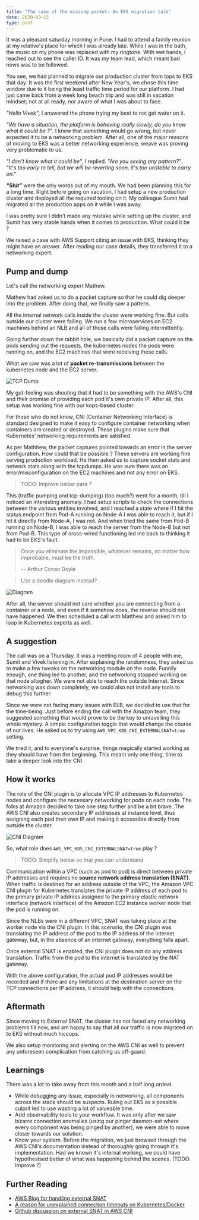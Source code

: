 ```yaml
---
title: "The case of the missing packet: An EKS migration tale"
date: 2020-03-15
type: post
---
```


It was a pleasant saturday morning in Pune.  I had to attend a family reunion at my relative's place for which I was already late. While I was in the bath, the music on my phone was replaced with my ringtone. With wet hands, I reached out to see the caller ID. It was my team lead, which meant bad news was to be followed.

You see, we had planned to migrate our production cluster from tops to EKS that day. It was the first weekend after New Year's, we chose this time window due to it being the least traffic time period for our platform. I had just came back from a week long beach trip and was still in vacation mindset; not at all ready, nor aware of what I was about to face.

*"Hello Vivek"*, I answered the phone trying my best to not get water on it.

*"We have a situation, the platform is behaving really slowly, do you know what it could be ?"*. I knew that something would go wrong, but never expected it to be a networking problem. After all, one of the major reasons of moving to EKS was a better networking experience, weave was proving very problematic to us.

*"I don't know what it could be"*, I replied. *"Are you seeing any pattern?"*.  *"It's too early to tell, but we will be reverting soon, it's too unstable to carry on."*

***"Shit"*** were the only words out of my mouth. We had been planning this for a long time. Right before going on vacation, I had setup a new production cluster and deployed all the required tooling on it. My colleague Sumit had migrated all the production apps on it while I was away.

I was pretty sure I didn't made any mistake while setting up the cluster, and Sumit has very stable hands when it comes to production. What could it be ?

We raised a case with AWS Support citing an issue with EKS, thinking they might have an answer. After reading our case details, they transferred it to a networking expert.

## Pump and dump

Let's call the networking expert Mathew.

Mathew had asked us to do a packet capture so that he could dig deeper into the problem. After doing that, we finally saw a pattern.

All the internal network calls inside the cluster were working fine. But calls outside our cluster were failing. We run a few microservices on EC2 machines behind an NLB and all of those calls were failing intermittently.

Going further down the rabbit hole, we basically did a packet capture on the pods sending out the requests, the kubernetes nodes the pods were running on, and the EC2 machines that were receiving these calls.

What we saw was a lot of **packet re-transmissions** between the kubernetes node and the EC2 server.

![TCP Dump](/images/tcpdump-screenshot.png)

My gut-feeling was shouting that it had to be something with the AWS's CNI and their promise of providing each pod it's own private IP. After all, this setup was working fine with our kops-based cluster.

For those who do not know, CNI (Container Networking Interface) is standard designed to make it easy to configure container networking when containers are created or destroyed. These plugins make sure that Kubernetes’ networking requirements are satisfied. 

As per Mathhew, the packet captures pointed towards an error in the server configuration. How could that be possible ? These servers are working fine serving production workload. He then asked us to capture socket stats and network stats along with the tcpdumps. He was sure there was an error/misconfiguration on the EC2 machines and not any error on EKS.

> TODO: Improve below para ?

This (traffic pumping and tcp-dumping) (too much?) went for a month, till I noticed an interesting anomaly. I had setup scripts to check the connections between the various entities involved, and I reached a state where if I hit the status endpoint from Pod-A running on Node-A I was able to reach it, but if I hit it directly from Node-A, I was not. And when tried the same from Pod-B running on Node-B, I was able to reach the server from the Node-B but not from Pod-B. This type of cross-wired functioning led me back to thinking it had to be EKS's fault.

> Once you eliminate the impossible, whatever remains, no matter how improbable, must be the truth.
>
> -- Arthur Conan Doyle

> Use a doodle diagram instead?

![Diagram](/images/node-container-connection.png)

After all, the server should not care whether you are connecting from a container or a node, and even if it somehow does, the reverse should not have happened. We then scheduled a call with Matthew and asked him to loop in Kubernetes experts as well.

## A suggestion

The call was on a Thursday. It was a meeting room of 4 people with me, Sumit and Vivek listening in. After explaining the randomness, they asked us to make a few tweaks on the networking module on the node. Funnily enough, one thing led to another, and the networking stopped working on that node altogher. We were not able to reach the outside Internet. Since networking was down completely, we could also not install any tools to debug this further.

Since we were not facing many issues with ELB, we decided to use that for the time-being. Just before ending the call with the Amazon team, they suggested something that would prove to be the key to unravelling this whole mystery. A simple configuration toggle that would change the course of our lives. He asked us to try using `AWS_VPC_K8S_CNI_EXTERNALSNAT=true` setting.

We tried it, and to everyone's surprise, things magically started working as they should have from the beginning. This meant only one thing, time to take a deeper look into the CNI.

## How it works

The role of the CNI plugin is to allocate VPC IP addresses to Kubernetes nodes and configure the necessary networking for pods on each node. The folks at Amazon decided to take one step further and be a bit brave. The AWS CNI also creates secondary IP addresses at instance level, thus assigning each pod their own IP and making it accessible directly from outside the cluster.


![CNI Diagram](/images/aws-eks-diagram.png)

So, what role does `AWS_VPC_K8S_CNI_EXTERNALSNAT=true` play ?

> TODO: Simplify below so that you can understand

Communication within a VPC (such as pod to pod) is direct between private IP addresses and requires no **source network address translation (SNAT)**. When traffic is destined for an address outside of the VPC, the Amazon VPC CNI plugin for Kubernetes translates the private IP address of each pod to the primary private IP address assigned to the primary elastic network interface (network interface) of the Amazon EC2 instance worker node that the pod is running on.

Since the NLBs were in a different VPC, SNAT was taking place at the worker node via the CNI plugin. In this scenario, the CNI plugin was translating the IP address of the pod to the IP address of  the internet gateway, but, in the absence of an internet gateway, everything falls apart.

Once external SNAT is enabled, the CNI plugin does not do any address translation. Traffic from the pod to the internet is translated by the NAT gateway.

With the above configuration, the actual pod IP addresses would be recorded and if there are any limitations at the destination server on the TCP connections per IP address, it should help with the connections.

## Aftermath

Since moving to External SNAT, the cluster has not faced any networking problems till now, and am happy to say that all our traffic is now migrated on to EKS without much hiccups.

We also setup monitoring and alerting on the AWS CNI as well to prevent any unforeseen complication from catching us off-guard.

## Learnings

There was a lot to take away from this month and a half long ordeal.

- While debugging any issue, especially in networking, all components across the stack should be suspects. Ruling out EKS as a possible culprit led to use wasting a lot of valueable time.
- Add observability tools to your workflow. It was only after we saw bizarre connection anomalies (using our pinger daemon-set where every component was being pinged by another), we were able to move closer towards our solution.
- Know your system. Before the migration, we just browsed through the AWS CNI's documentation instead of thoroughly going through it's implementation. Had we known it's internal working, we could have hypothesised better of what was happening behind the scenes. (TODO: Improve ?)

## Further Reading

- [AWS Blog for handling external SNAT](https://docs.aws.amazon.com/eks/latest/userguide/external-snat.html)
- [A reason for unexplained connection timeouts on Kubernetes/Docker](https://tech.xing.com/a-reason-for-unexplained-connection-timeouts-on-kubernetes-docker-abd041cf7e02)
- [Github discussion on external SNAT in AWS CNI](https://github.com/awsdocs/amazon-eks-user-guide/pull/53)
